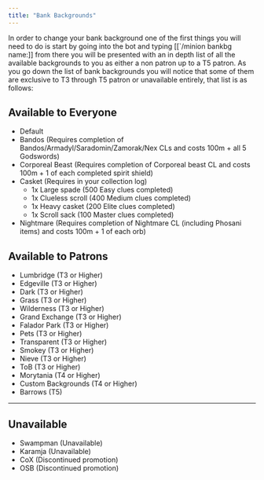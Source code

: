 ```yaml
---
title: "Bank Backgrounds"
---
```


In order to change your bank background one of the first things you will need to do is start by going into the bot and typing [[`/minion bankbg name\:]] from there you will be presented with an in depth list of all the available backgrounds to you as either a non patron up to a T5 patron. As you go down the list of bank backgrounds you will notice that some of them are exclusive to T3 through T5 patron or unavailable entirely, that list is as follows:

## Available to Everyone

- Default
- Bandos (Requires completion of Bandos/Armadyl/Saradomin/Zamorak/Nex CLs and costs 100m + all 5 Godswords)
- Corporeal Beast (Requires completion of Corporeal beast CL and costs 100m + 1 of each completed spirit shield)
- Casket (Requires in your collection log)
  - 1x Large spade (500 Easy clues completed)
  - 1x Clueless scroll (400 Medium clues completed)
  - 1x Heavy casket (200 Elite clues completed)
  - 1x Scroll sack (100 Master clues completed)
- Nightmare (Requires completion of Nightmare CL (including Phosani items) and costs 100m + 1 of each orb)

## Available to Patrons

- Lumbridge (T3 or Higher)
- Edgeville (T3 or Higher)
- Dark (T3 or Higher)
- Grass (T3 or Higher)
- Wilderness (T3 or Higher)
- Grand Exchange (T3 or Higher)
- Falador Park (T3 or Higher)
- Pets (T3 or Higher)
- Transparent (T3 or Higher)
- Smokey (T3 or Higher)
- Nieve (T3 or Higher)
- ToB (T3 or Higher)
- Morytania (T4 or Higher)
- Custom Backgrounds (T4 or Higher)
- Barrows (T5)

---

## Unavailable

- Swampman (Unavailable)
- Karamja (Unavailable)
- CoX (Discontinued promotion)
- OSB (Discontinued promotion)
